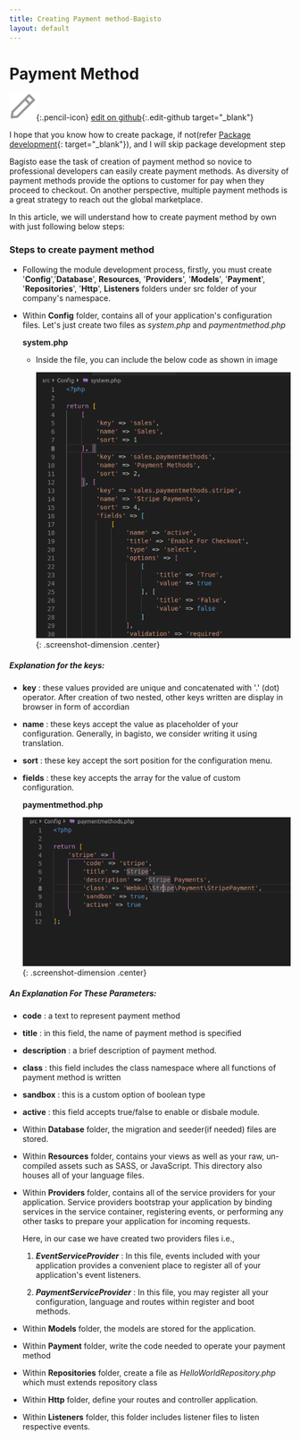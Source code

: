 ```yaml
---
title: Creating Payment method-Bagisto
layout: default
---
```


# Payment Method

![](assets/images/icons/Icon-Pencil-Large.svg){:.pencil-icon}
[edit on github](https://github.com/bagisto/bagisto-docs/blob/master/create_payment_method.md){:.edit-github  target="_blank"}

I hope that you know how to create package, if not(refer [Package development](create_package.md){: target="_blank"}), and I will skip package development step

Bagisto ease the task of creation of payment method so novice to professional developers can easily create payment methods. As diversity of payment methods provide the options to customer for pay when they proceed to checkout. On another perspective, multiple payment methods  is a great strategy to reach out the global marketplace.

In this article, we will understand how to create payment method by own with just following below steps:

### Steps to create payment method

* Following the module development process, firstly, you must create '**Config**','**Database**', **Resources**, '**Providers**', '**Models**', '**Payment**', '**Repositories**', '**Http**', **Listeners** folders under src folder of your company's namespace.

* Within **Config** folder, contains all of your application's configuration files. Let's just create two files as *system.php* and *paymentmethod.php*

    **system.php**

    * Inside the file, you can include the below code as shown in image

        ![system-configuration](assets/images/Bagisto_Docs_Images/payment-config-1.png){: .screenshot-dimension .center}

##### Explanation for the keys:

* **key** : these values provided are unique and concatenated with '.' (dot) operator. After creation of two nested, other keys written are display in browser in form of accordian

* **name** : these keys accept the value as placeholder of your configuration. Generally, in bagisto, we consider writing it using translation.

* **sort** : these key accept the sort position for the configuration menu.

* **fields** : these key accepts the array for the value of custom configuration.


    **paymentmethod.php**

    ![payment-method-configuration](assets/images/Bagisto_Docs_Images/payment-config-2.png){:  .screenshot-dimension .center}

##### An Explanation For These Parameters:

*  **code** : a text to represent payment method

*  **title** : in this field, the name of payment method is specified

*  **description** : a brief description of payment method.

*  **class** : this field includes the class namespace where all functions of payment                method is written

*  **sandbox** : this is a custom option of boolean type

*  **active** : this field accepts true/false to enable or disbale module.


* Within **Database** folder, the migration and seeder(if needed) files are stored.

* Within **Resources** folder, contains your views as well as your raw, un-compiled assets such as  SASS, or JavaScript. This directory also houses all of your language files.

* Within **Providers** folder, contains all of the service providers for your application. Service providers bootstrap your application by binding services in the service container, registering events, or performing any other tasks to prepare your application for incoming requests.

     Here, in our case we have created two providers files i.e.,

    1. ***EventServiceProvider*** : In this file, events included with your application provides a convenient place to register all of your application's event listeners.

    2. ***PaymentServiceProvider*** : In this file, you may register all your configuration, language and routes within register and boot methods.


* Within **Models** folder, the models are stored for the application.

* Within **Payment** folder, write the code needed to operate your payment method

* Within **Repositories** folder, create a file as *HelloWorldRepository.php* which must extends   repository class

* Within **Http** folder, define your routes and controller application.

* Within **Listeners** folder, this folder includes listener files to listen respective events.





